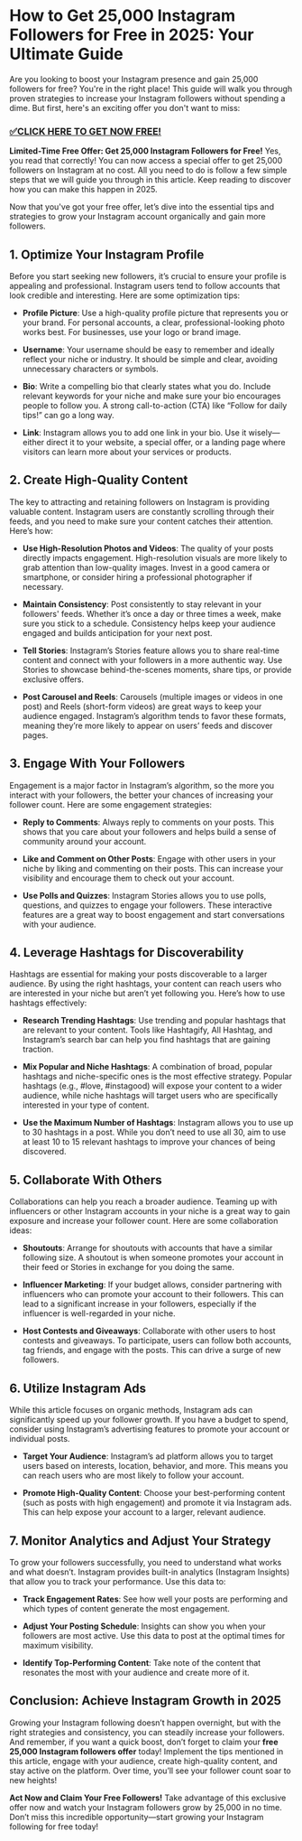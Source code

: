 # How to Get 25,000 Instagram Followers for Free in 2025: Your Ultimate Guide

Are you looking to boost your Instagram presence and gain 25,000 followers for free? You're in the right place! This guide will walk you through proven strategies to increase your Instagram followers without spending a dime. But first, here's an exciting offer you don't want to miss:

### [✅CLICK HERE TO GET NOW FREE!](https://freeforyou.xyz/instagram/go/)

**Limited-Time Free Offer: Get 25,000 Instagram Followers for Free!**
Yes, you read that correctly! You can now access a special offer to get 25,000 followers on Instagram at no cost. All you need to do is follow a few simple steps that we will guide you through in this article. Keep reading to discover how you can make this happen in 2025.

Now that you've got your free offer, let’s dive into the essential tips and strategies to grow your Instagram account organically and gain more followers.

## 1. Optimize Your Instagram Profile

Before you start seeking new followers, it’s crucial to ensure your profile is appealing and professional. Instagram users tend to follow accounts that look credible and interesting. Here are some optimization tips:

- **Profile Picture**: Use a high-quality profile picture that represents you or your brand. For personal accounts, a clear, professional-looking photo works best. For businesses, use your logo or brand image.
  
- **Username**: Your username should be easy to remember and ideally reflect your niche or industry. It should be simple and clear, avoiding unnecessary characters or symbols.

- **Bio**: Write a compelling bio that clearly states what you do. Include relevant keywords for your niche and make sure your bio encourages people to follow you. A strong call-to-action (CTA) like “Follow for daily tips!” can go a long way.

- **Link**: Instagram allows you to add one link in your bio. Use it wisely—either direct it to your website, a special offer, or a landing page where visitors can learn more about your services or products.

## 2. Create High-Quality Content

The key to attracting and retaining followers on Instagram is providing valuable content. Instagram users are constantly scrolling through their feeds, and you need to make sure your content catches their attention. Here’s how:

- **Use High-Resolution Photos and Videos**: The quality of your posts directly impacts engagement. High-resolution visuals are more likely to grab attention than low-quality images. Invest in a good camera or smartphone, or consider hiring a professional photographer if necessary.

- **Maintain Consistency**: Post consistently to stay relevant in your followers' feeds. Whether it’s once a day or three times a week, make sure you stick to a schedule. Consistency helps keep your audience engaged and builds anticipation for your next post.

- **Tell Stories**: Instagram’s Stories feature allows you to share real-time content and connect with your followers in a more authentic way. Use Stories to showcase behind-the-scenes moments, share tips, or provide exclusive offers.

- **Post Carousel and Reels**: Carousels (multiple images or videos in one post) and Reels (short-form videos) are great ways to keep your audience engaged. Instagram’s algorithm tends to favor these formats, meaning they’re more likely to appear on users’ feeds and discover pages.

## 3. Engage With Your Followers

Engagement is a major factor in Instagram’s algorithm, so the more you interact with your followers, the better your chances of increasing your follower count. Here are some engagement strategies:

- **Reply to Comments**: Always reply to comments on your posts. This shows that you care about your followers and helps build a sense of community around your account.

- **Like and Comment on Other Posts**: Engage with other users in your niche by liking and commenting on their posts. This can increase your visibility and encourage them to check out your account.

- **Use Polls and Quizzes**: Instagram Stories allows you to use polls, questions, and quizzes to engage your followers. These interactive features are a great way to boost engagement and start conversations with your audience.

## 4. Leverage Hashtags for Discoverability

Hashtags are essential for making your posts discoverable to a larger audience. By using the right hashtags, your content can reach users who are interested in your niche but aren’t yet following you. Here’s how to use hashtags effectively:

- **Research Trending Hashtags**: Use trending and popular hashtags that are relevant to your content. Tools like Hashtagify, All Hashtag, and Instagram’s search bar can help you find hashtags that are gaining traction.

- **Mix Popular and Niche Hashtags**: A combination of broad, popular hashtags and niche-specific ones is the most effective strategy. Popular hashtags (e.g., #love, #instagood) will expose your content to a wider audience, while niche hashtags will target users who are specifically interested in your type of content.

- **Use the Maximum Number of Hashtags**: Instagram allows you to use up to 30 hashtags in a post. While you don’t need to use all 30, aim to use at least 10 to 15 relevant hashtags to improve your chances of being discovered.

## 5. Collaborate With Others

Collaborations can help you reach a broader audience. Teaming up with influencers or other Instagram accounts in your niche is a great way to gain exposure and increase your follower count. Here are some collaboration ideas:

- **Shoutouts**: Arrange for shoutouts with accounts that have a similar following size. A shoutout is when someone promotes your account in their feed or Stories in exchange for you doing the same.

- **Influencer Marketing**: If your budget allows, consider partnering with influencers who can promote your account to their followers. This can lead to a significant increase in your followers, especially if the influencer is well-regarded in your niche.

- **Host Contests and Giveaways**: Collaborate with other users to host contests and giveaways. To participate, users can follow both accounts, tag friends, and engage with the posts. This can drive a surge of new followers.

## 6. Utilize Instagram Ads

While this article focuses on organic methods, Instagram ads can significantly speed up your follower growth. If you have a budget to spend, consider using Instagram’s advertising features to promote your account or individual posts.

- **Target Your Audience**: Instagram’s ad platform allows you to target users based on interests, location, behavior, and more. This means you can reach users who are most likely to follow your account.

- **Promote High-Quality Content**: Choose your best-performing content (such as posts with high engagement) and promote it via Instagram ads. This can help expose your account to a larger, relevant audience.

## 7. Monitor Analytics and Adjust Your Strategy

To grow your followers successfully, you need to understand what works and what doesn’t. Instagram provides built-in analytics (Instagram Insights) that allow you to track your performance. Use this data to:

- **Track Engagement Rates**: See how well your posts are performing and which types of content generate the most engagement.
  
- **Adjust Your Posting Schedule**: Insights can show you when your followers are most active. Use this data to post at the optimal times for maximum visibility.

- **Identify Top-Performing Content**: Take note of the content that resonates the most with your audience and create more of it.

## Conclusion: Achieve Instagram Growth in 2025

Growing your Instagram following doesn’t happen overnight, but with the right strategies and consistency, you can steadily increase your followers. And remember, if you want a quick boost, don’t forget to claim your **free 25,000 Instagram followers offer** today! Implement the tips mentioned in this article, engage with your audience, create high-quality content, and stay active on the platform. Over time, you’ll see your follower count soar to new heights!

**Act Now and Claim Your Free Followers!**
Take advantage of this exclusive offer now and watch your Instagram followers grow by 25,000 in no time. Don’t miss this incredible opportunity—start growing your Instagram following for free today!
